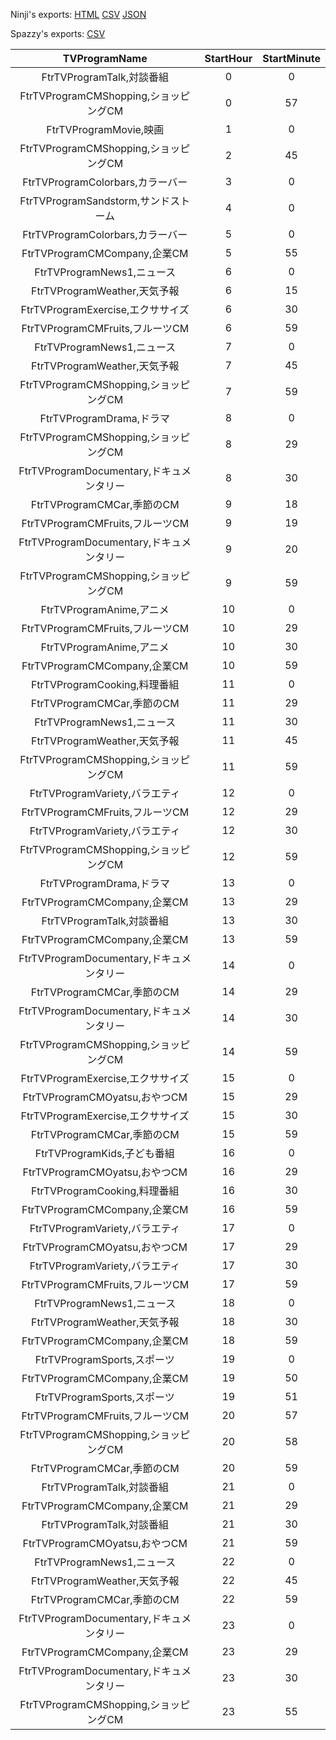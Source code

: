 Ninji's exports: [HTML](https://wuffs.org/acnh/bcsv_140/html/TVProgramTuesday.html) [CSV](https://wuffs.org/acnh/bcsv_140/csv/TVProgramTuesday.csv) [JSON](https://wuffs.org/acnh/bcsv_140/json/TVProgramTuesday.json)

Spazzy's exports: [CSV](JSON)

| TVProgramName | StartHour | StartMinute |
|:--:|:--:|:--:|
| FtrTVProgramTalk,対談番組 | 0 | 0 | 
| FtrTVProgramCMShopping,ショッピングCM | 0 | 57 | 
| FtrTVProgramMovie,映画 | 1 | 0 | 
| FtrTVProgramCMShopping,ショッピングCM | 2 | 45 | 
| FtrTVProgramColorbars,カラーバー | 3 | 0 | 
| FtrTVProgramSandstorm,サンドストーム | 4 | 0 | 
| FtrTVProgramColorbars,カラーバー | 5 | 0 | 
| FtrTVProgramCMCompany,企業CM | 5 | 55 | 
| FtrTVProgramNews1,ニュース | 6 | 0 | 
| FtrTVProgramWeather,天気予報 | 6 | 15 | 
| FtrTVProgramExercise,エクササイズ | 6 | 30 | 
| FtrTVProgramCMFruits,フルーツCM | 6 | 59 | 
| FtrTVProgramNews1,ニュース | 7 | 0 | 
| FtrTVProgramWeather,天気予報 | 7 | 45 | 
| FtrTVProgramCMShopping,ショッピングCM | 7 | 59 | 
| FtrTVProgramDrama,ドラマ | 8 | 0 | 
| FtrTVProgramCMShopping,ショッピングCM | 8 | 29 | 
| FtrTVProgramDocumentary,ドキュメンタリー | 8 | 30 | 
| FtrTVProgramCMCar,季節のCM | 9 | 18 | 
| FtrTVProgramCMFruits,フルーツCM | 9 | 19 | 
| FtrTVProgramDocumentary,ドキュメンタリー | 9 | 20 | 
| FtrTVProgramCMShopping,ショッピングCM | 9 | 59 | 
| FtrTVProgramAnime,アニメ | 10 | 0 | 
| FtrTVProgramCMFruits,フルーツCM | 10 | 29 | 
| FtrTVProgramAnime,アニメ | 10 | 30 | 
| FtrTVProgramCMCompany,企業CM | 10 | 59 | 
| FtrTVProgramCooking,料理番組 | 11 | 0 | 
| FtrTVProgramCMCar,季節のCM | 11 | 29 | 
| FtrTVProgramNews1,ニュース | 11 | 30 | 
| FtrTVProgramWeather,天気予報 | 11 | 45 | 
| FtrTVProgramCMShopping,ショッピングCM | 11 | 59 | 
| FtrTVProgramVariety,バラエティ | 12 | 0 | 
| FtrTVProgramCMFruits,フルーツCM | 12 | 29 | 
| FtrTVProgramVariety,バラエティ | 12 | 30 | 
| FtrTVProgramCMShopping,ショッピングCM | 12 | 59 | 
| FtrTVProgramDrama,ドラマ | 13 | 0 | 
| FtrTVProgramCMCompany,企業CM | 13 | 29 | 
| FtrTVProgramTalk,対談番組 | 13 | 30 | 
| FtrTVProgramCMCompany,企業CM | 13 | 59 | 
| FtrTVProgramDocumentary,ドキュメンタリー | 14 | 0 | 
| FtrTVProgramCMCar,季節のCM | 14 | 29 | 
| FtrTVProgramDocumentary,ドキュメンタリー | 14 | 30 | 
| FtrTVProgramCMShopping,ショッピングCM | 14 | 59 | 
| FtrTVProgramExercise,エクササイズ | 15 | 0 | 
| FtrTVProgramCMOyatsu,おやつCM | 15 | 29 | 
| FtrTVProgramExercise,エクササイズ | 15 | 30 | 
| FtrTVProgramCMCar,季節のCM | 15 | 59 | 
| FtrTVProgramKids,子ども番組 | 16 | 0 | 
| FtrTVProgramCMOyatsu,おやつCM | 16 | 29 | 
| FtrTVProgramCooking,料理番組 | 16 | 30 | 
| FtrTVProgramCMCompany,企業CM | 16 | 59 | 
| FtrTVProgramVariety,バラエティ | 17 | 0 | 
| FtrTVProgramCMOyatsu,おやつCM | 17 | 29 | 
| FtrTVProgramVariety,バラエティ | 17 | 30 | 
| FtrTVProgramCMFruits,フルーツCM | 17 | 59 | 
| FtrTVProgramNews1,ニュース | 18 | 0 | 
| FtrTVProgramWeather,天気予報 | 18 | 30 | 
| FtrTVProgramCMCompany,企業CM | 18 | 59 | 
| FtrTVProgramSports,スポーツ | 19 | 0 | 
| FtrTVProgramCMCompany,企業CM | 19 | 50 | 
| FtrTVProgramSports,スポーツ | 19 | 51 | 
| FtrTVProgramCMFruits,フルーツCM | 20 | 57 | 
| FtrTVProgramCMShopping,ショッピングCM | 20 | 58 | 
| FtrTVProgramCMCar,季節のCM | 20 | 59 | 
| FtrTVProgramTalk,対談番組 | 21 | 0 | 
| FtrTVProgramCMCompany,企業CM | 21 | 29 | 
| FtrTVProgramTalk,対談番組 | 21 | 30 | 
| FtrTVProgramCMOyatsu,おやつCM | 21 | 59 | 
| FtrTVProgramNews1,ニュース | 22 | 0 | 
| FtrTVProgramWeather,天気予報 | 22 | 45 | 
| FtrTVProgramCMCar,季節のCM | 22 | 59 | 
| FtrTVProgramDocumentary,ドキュメンタリー | 23 | 0 | 
| FtrTVProgramCMCompany,企業CM | 23 | 29 | 
| FtrTVProgramDocumentary,ドキュメンタリー | 23 | 30 | 
| FtrTVProgramCMShopping,ショッピングCM | 23 | 55 | 
